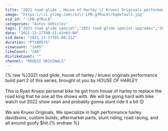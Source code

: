 ```yaml
---
title: "2021 road glide , House of Harley \/ Kruesi Originals performance build (P2)"
image: "https:\/\/i.ytimg.com\/vi\/-LPB-gfRuL8\/hqdefault.jpg"
vid_id: "-LPB-gfRuL8"
categories: "Autos-Vehicles"
tags: ["2021 road glide special","2021 road glide special upgrades","2021 road glide limited"]
date: "2021-12-17T08:11:42+03:00"
vid_date: "2021-12-17T01:00:11Z"
duration: "PT18M57S"
viewcount: "1495"
likeCount: "246"
dislikeCount: ""
channel: "KRUESI ORIGINALS"
---
```

{% raw %}2021 road glide, house of harley / kruesi originals performance build part 2 of this series, brought ot you by HOUSE OF HARLEY.  <br /><br /> This is Ryan Kruesi personal bike he got from house of harley to replace the road king that he one all the shows with. We will be going hard with bike watch out 2022 show sean and probably gonna stunt ride it a bit 😊<br /><br /> We are Kruesi Originals, We specialize in high performance harley davidsons, custom builds, aftermarket parts, stunt riding, road racing, and all around goofy $hit.{% endraw %}
